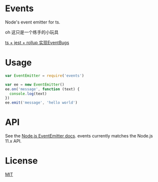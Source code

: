 # Events
Node's event emitter for ts.

oh 这只是一个练手的小玩具

[ts + jest + rollup 实现EventBugs](https://jsonz1993.github.io/typescript-package-example-event/)

# Usage
``` JavaScript
var EventEmitter = require('events')

var ee = new EventEmitter()
ee.on('message', function (text) {
  console.log(text)
})
ee.emit('message', 'hello world')
```

# API
See the [Node.js EventEmitter docs](https://nodejs.org/dist/v11.13.0/docs/api/events.html). events currently matches the Node.js 11.x API.

# License
[MIT](./LICENSE)
